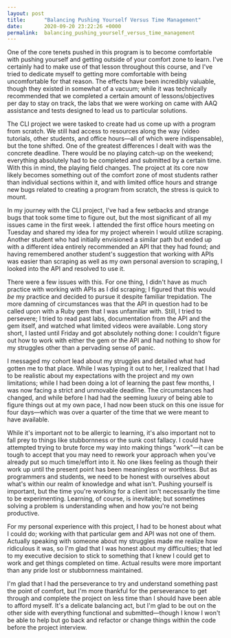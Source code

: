 ```yaml
---
layout: post
title:      "Balancing Pushing Yourself Versus Time Management"
date:       2020-09-20 23:22:26 +0000
permalink:  balancing_pushing_yourself_versus_time_management
---
```



One of the core tenets pushed in this program is to become comfortable with pushing yourself and getting outside of your comfort zone to learn. I've certainly had to make use of that lesson throughout this course, and I've tried to dedicate myself to getting more comfortable with being uncomfortable for that reason. The effects have been incredibly valuable, though they existed in somewhat of a vacuum; while it was technically recommended that we completed a certain amount of lessons/objectives per day to stay on track, the labs that we were working on came with AAQ assistance and tests designed to lead us to particular solutions. 

The CLI project we were tasked to create had us come up with a program from scratch. We still had access to resources along the way (video tutorials, other students, and office hours—all of which were indispensable), but the tone shifted. One of the greatest differences I dealt with was the concrete deadline. There would be no playing catch-up on the weekend; everything absolutely had to be completed and submitted by a certain time. With this in mind, the playing field changes. The project at its core now likely becomes something out of the comfort zone of most students rather than individual sections within it, and with limited office hours and strange new bugs related to creating a program from scratch, the stress is quick to mount.

In my journey with the CLI project, I've had a few setbacks and strange bugs that took some time to figure out, but the most significant of all my issues came in the first week. I attended the first office hours meeting on Tuesday and shared my idea for my project wherein I would utilize scraping. Another student who had initially envisioned a similar path but ended up with a different idea entirely recommended an API that they had found; and having remembered another student's suggestion that working with APIs was easier than scraping as well as my own personal aversion to scraping, I looked into the API and resolved to use it.

There were a few issues with this. For one thing, I didn't have as much practice with working with APIs as I did scraping; I figured that this would *be* my practice and decided to pursue it despite familiar trepidation. The more damning of circumstances was that the API in question had to be called upon with a Ruby gem that I was unfamiliar with. Still, I tried to persevere; I tried to read past labs, documentation from the API and the gem itself, and watched what limited videos were available. Long story short, I lasted until Friday and got absolutely nothing done: I couldn't figure out how to work with either the gem or the API and had nothing to show for my struggles other than a pervading sense of panic.

I messaged my cohort lead about my struggles and detailed what had gotten me to that place. While I was typing it out to her, I realized that I had to be realistic about my expectations with the project and my own limitations; while I had been doing a lot of learning the past few months, I was now facing a strict and unmovable deadline. The circumstances had changed, and while before I had had the seeming luxury of being able to figure things out at my own pace, I had now been stuck on this one issue for four days—which was over a quarter of the time that we were meant to have available. 

While it's important not to be allergic to learning, it's also important not to fall prey to things like stubbornness or the sunk cost fallacy. I could have attempted trying to brute force my way into making things "work"—it can be tough to accept that you may need to rework your approach when you've already put so much time/effort into it. No one likes feeling as though their work up until the present point has been meaningless or worthless. But as programmers and students, we need to be honest with ourselves about what's within our realm of knowledge and what isn't. Pushing yourself is important, but the time you're working for a client isn't necessarily the time to be experimenting. Learning, of course, is inevitable; but sometimes solving a problem is understanding when and how you're not being productive.

For my personal experience with this project, I had to be honest about what I could do; working with that particular gem and API was not one of them. Actually speaking with someone about my struggles made me realize how ridiculous it was, so I'm glad that I was honest about my difficulties; that led to my executive decision to stick to something that I knew I could get to work and get things completed on time. Actual results were more important than any pride lost or stubbornness maintained. 

I'm glad that I had the perseverance to try and understand something past the point of comfort, but I'm more thankful for the perseverance to get through and complete the project on less time than I should have been able to afford myself. It's a delicate balancing act, but I'm glad to be out on the other side with everything functional and submitted—though I know I won't be able to help but go back and refactor or change things within the code before the project interview. 
